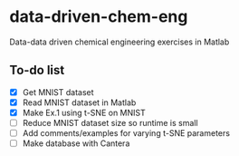 # data-driven-chem-eng
Data-data driven chemical engineering exercises in Matlab

## To-do list

- [x] Get MNIST dataset
- [x] Read MNIST dataset in Matlab
- [x] Make Ex.1 using t-SNE on MNIST
- [ ] Reduce MNIST dataset size so runtime is small
- [ ] Add comments/examples for varying t-SNE parameters
- [ ] Make database with Cantera